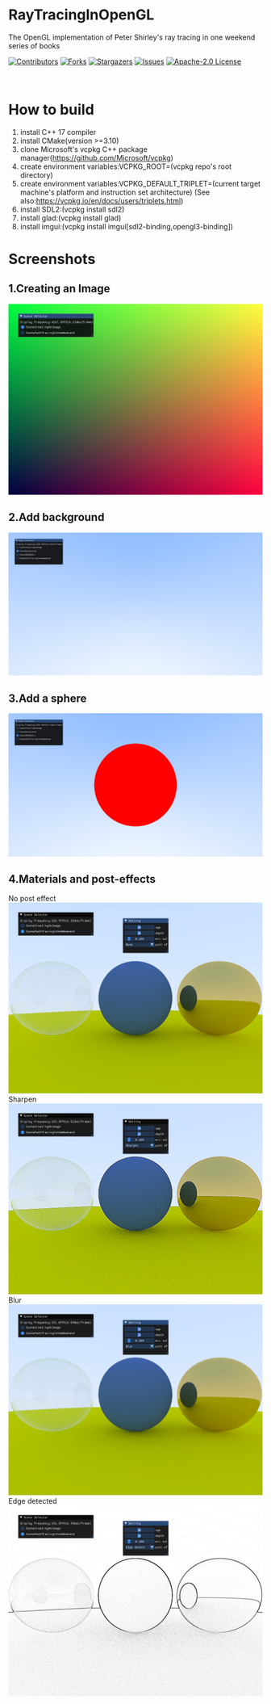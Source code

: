 # RayTracingInOpenGL
The OpenGL implementation of Peter Shirley's ray tracing in one weekend series of books


<!-- PROJECT SHIELDS -->

[![Contributors][contributors-shield]][contributors-url]
[![Forks][forks-shield]][forks-url]
[![Stargazers][stars-shield]][stars-url]
[![Issues][issues-shield]][issues-url]
[![Apache-2.0 License][license-shield]][license-url]

<!-- PROJECT LOGO -->
<br />

# How to build
1. install C++ 17 compiler
2. install CMake(version >=3.10)
3. clone Microsoft's vcpkg C++ package manager(https://github.com/Microsoft/vcpkg)
4. create environment variables:VCPKG_ROOT=(vcpkg repo's root directory)
5. create environment variables:VCPKG_DEFAULT_TRIPLET=(current target machine's platform and instruction set architecture)   (See also:https://vcpkg.io/en/docs/users/triplets.html)
6. install SDL2:(vcpkg install sdl2)
7. install glad:(vcpkg install glad)
8. install imgui:(vcpkg install imgui[sdl2-binding,opengl3-binding])

# Screenshots
## 1.Creating an Image
![](/imgs/Snipaste_2022-03-28_03-51-57.png)
## 2.Add background
![](/imgs/Snipaste_2022-03-28_18-28-18.png)
## 3.Add a sphere
![](/imgs/Snipaste_2022-03-28_18-28-23.png)

## 4.Materials and post-effects
No post effect
![](/imgs/Snipaste_2022-03-28_03-53-03.png)
Sharpen
![](/imgs/Snipaste_2022-03-28_03-53-15.png)
Blur
![](/imgs/Snipaste_2022-03-28_03-53-22.png)
Edge detected
![](/imgs/Snipaste_2022-03-28_03-53-28.png)

<!-- links -->
[contributors-shield]: https://img.shields.io/github/contributors/Sqazine/RayTracingInOpenGL.svg?style=flat-square
[contributors-url]: https://github.com/Sqazine/RayTracingInOpenGL/graphs/contributors
[forks-shield]: https://img.shields.io/github/forks/Sqazine/RayTracingInOpenGL.svg?style=flat-square
[forks-url]: https://github.com/Sqazine/RayTracingInOpenGL/network/members
[stars-shield]: https://img.shields.io/github/stars/Sqazine/RayTracingInOpenGL.svg?style=flat-square
[stars-url]: https://github.com/Sqazine/RayTracingInOpenGL/stargazers
[issues-shield]: https://img.shields.io/github/issues/Sqazine/RayTracingInOpenGL.svg?style=flat-square
[issues-url]: https://img.shields.io/github/issues/Sqazine/RayTracingInOpenGL.svg
[license-shield]: https://img.shields.io/github/license/Sqazine/RayTracingInOpenGL.svg?style=flat-square
[license-url]: https://github.com/Sqazine/RayTracingInOpenGL/blob/master/LICENSE
